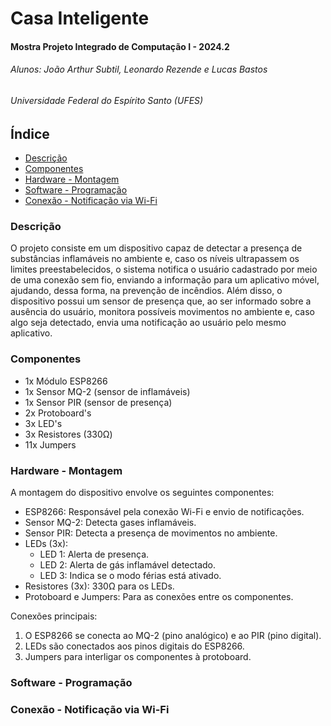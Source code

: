 ######
# Casa Inteligente
#### Mostra Projeto Integrado de Computação I - 2024.2
###### Alunos: João Arthur Subtil, Leonardo Rezende e Lucas Bastos
###### Universidade Federal do Espírito Santo (UFES)


## Índice
* [Descrição](#descrição)
* [Componentes](#componentes)
* [Hardware - Montagem](#hardware---montagem)
* [Software - Programação](#software---programação)
* [Conexão - Notificação via Wi-Fi](#conexão---notificação-via-wi-fi)







### Descrição
 O projeto consiste em um dispositivo capaz de detectar a presença de substâncias inflamáveis no ambiente e, caso os níveis ultrapassem os limites preestabelecidos, o sistema notifica o usuário cadastrado por meio de uma conexão sem fio, enviando a informação para um aplicativo móvel, ajudando, dessa forma, na prevenção de incêndios. Além disso, o dispositivo possui um sensor de presença que, ao ser informado sobre a ausência do usuário, monitora possíveis movimentos no ambiente e, caso algo seja detectado, envia uma notificação ao usuário pelo mesmo aplicativo.

### Componentes
- 1x Módulo ESP8266
- 1x Sensor MQ-2 (sensor de inflamáveis)
- 1x Sensor PIR (sensor de presença)
- 2x Protoboard's
- 3x LED's
- 3x Resistores (330Ω)
- 11x Jumpers
### Hardware - Montagem
 A montagem do dispositivo envolve os seguintes componentes:
- ESP8266: Responsável pela conexão Wi-Fi e envio de notificações.
- Sensor MQ-2: Detecta gases inflamáveis.
- Sensor PIR: Detecta a presença de movimentos no ambiente.
- LEDs (3x):
  - LED 1: Alerta de presença.
  - LED 2: Alerta de gás inflamável detectado.
  - LED 3: Indica se o modo férias está ativado.
- Resistores (3x): 330Ω para os LEDs.
- Protoboard e Jumpers: Para as conexões entre os componentes.

Conexões principais:

1. O ESP8266 se conecta ao MQ-2 (pino analógico) e ao PIR (pino digital).
2. LEDs são conectados aos pinos digitais do ESP8266.
3. Jumpers para interligar os componentes à protoboard.

### Software - Programação
### Conexão - Notificação via Wi-Fi
